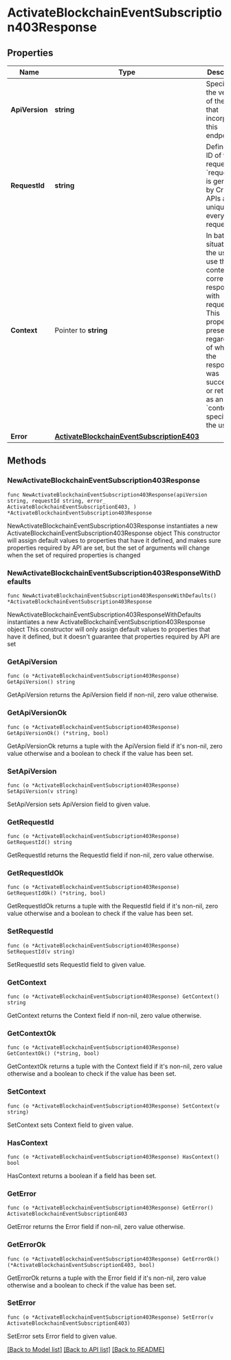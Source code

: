 # ActivateBlockchainEventSubscription403Response

## Properties

Name | Type | Description | Notes
------------ | ------------- | ------------- | -------------
**ApiVersion** | **string** | Specifies the version of the API that incorporates this endpoint. | 
**RequestId** | **string** | Defines the ID of the request. The &#x60;requestId&#x60; is generated by Crypto APIs and it&#39;s unique for every request. | 
**Context** | Pointer to **string** | In batch situations the user can use the context to correlate responses with requests. This property is present regardless of whether the response was successful or returned as an error. &#x60;context&#x60; is specified by the user. | [optional] 
**Error** | [**ActivateBlockchainEventSubscriptionE403**](ActivateBlockchainEventSubscriptionE403.md) |  | 

## Methods

### NewActivateBlockchainEventSubscription403Response

`func NewActivateBlockchainEventSubscription403Response(apiVersion string, requestId string, error_ ActivateBlockchainEventSubscriptionE403, ) *ActivateBlockchainEventSubscription403Response`

NewActivateBlockchainEventSubscription403Response instantiates a new ActivateBlockchainEventSubscription403Response object
This constructor will assign default values to properties that have it defined,
and makes sure properties required by API are set, but the set of arguments
will change when the set of required properties is changed

### NewActivateBlockchainEventSubscription403ResponseWithDefaults

`func NewActivateBlockchainEventSubscription403ResponseWithDefaults() *ActivateBlockchainEventSubscription403Response`

NewActivateBlockchainEventSubscription403ResponseWithDefaults instantiates a new ActivateBlockchainEventSubscription403Response object
This constructor will only assign default values to properties that have it defined,
but it doesn't guarantee that properties required by API are set

### GetApiVersion

`func (o *ActivateBlockchainEventSubscription403Response) GetApiVersion() string`

GetApiVersion returns the ApiVersion field if non-nil, zero value otherwise.

### GetApiVersionOk

`func (o *ActivateBlockchainEventSubscription403Response) GetApiVersionOk() (*string, bool)`

GetApiVersionOk returns a tuple with the ApiVersion field if it's non-nil, zero value otherwise
and a boolean to check if the value has been set.

### SetApiVersion

`func (o *ActivateBlockchainEventSubscription403Response) SetApiVersion(v string)`

SetApiVersion sets ApiVersion field to given value.


### GetRequestId

`func (o *ActivateBlockchainEventSubscription403Response) GetRequestId() string`

GetRequestId returns the RequestId field if non-nil, zero value otherwise.

### GetRequestIdOk

`func (o *ActivateBlockchainEventSubscription403Response) GetRequestIdOk() (*string, bool)`

GetRequestIdOk returns a tuple with the RequestId field if it's non-nil, zero value otherwise
and a boolean to check if the value has been set.

### SetRequestId

`func (o *ActivateBlockchainEventSubscription403Response) SetRequestId(v string)`

SetRequestId sets RequestId field to given value.


### GetContext

`func (o *ActivateBlockchainEventSubscription403Response) GetContext() string`

GetContext returns the Context field if non-nil, zero value otherwise.

### GetContextOk

`func (o *ActivateBlockchainEventSubscription403Response) GetContextOk() (*string, bool)`

GetContextOk returns a tuple with the Context field if it's non-nil, zero value otherwise
and a boolean to check if the value has been set.

### SetContext

`func (o *ActivateBlockchainEventSubscription403Response) SetContext(v string)`

SetContext sets Context field to given value.

### HasContext

`func (o *ActivateBlockchainEventSubscription403Response) HasContext() bool`

HasContext returns a boolean if a field has been set.

### GetError

`func (o *ActivateBlockchainEventSubscription403Response) GetError() ActivateBlockchainEventSubscriptionE403`

GetError returns the Error field if non-nil, zero value otherwise.

### GetErrorOk

`func (o *ActivateBlockchainEventSubscription403Response) GetErrorOk() (*ActivateBlockchainEventSubscriptionE403, bool)`

GetErrorOk returns a tuple with the Error field if it's non-nil, zero value otherwise
and a boolean to check if the value has been set.

### SetError

`func (o *ActivateBlockchainEventSubscription403Response) SetError(v ActivateBlockchainEventSubscriptionE403)`

SetError sets Error field to given value.



[[Back to Model list]](../README.md#documentation-for-models) [[Back to API list]](../README.md#documentation-for-api-endpoints) [[Back to README]](../README.md)


